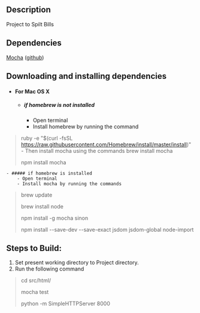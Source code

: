 
## Description

Project to Spilt Bills

## Dependencies
[Mocha](https://mochajs.org/) ([github](https://github.com/mochajs/mocha))

## Downloading and installing dependencies
- #### For Mac OS X

    - ##### if homebrew is not installed
        - Open terminal
        - Install homebrew by running the command
> ruby -e "$(curl -fsSL https://raw.githubusercontent.com/Homebrew/install/master/install)"
        - Then install mocha using the commands
> brew install mocha
> 
> npm install mocha

    - ##### if homebrew is installed
        - Open terminal
        - Install mocha by running the commands
> brew update
>
> brew install node
> 
> npm install -g mocha sinon
> 
> npm install --save-dev --save-exact jsdom jsdom-global node-import
> 

## Steps to Build:

1. Set present working directory to Project directory.
2. Run the following command
> cd src/html/
> 
> mocha test
> 
> python -m SimpleHTTPServer 8000